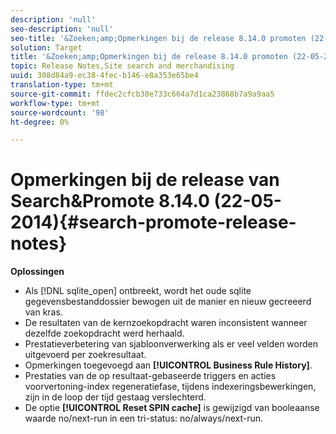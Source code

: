 ```yaml
---
description: 'null'
seo-description: 'null'
seo-title: '&Zoeken;amp;Opmerkingen bij de release 8.14.0 promoten (22-05-2014)'
solution: Target
title: '&Zoeken;amp;Opmerkingen bij de release 8.14.0 promoten (22-05-2014)'
topic: Release Notes,Site search and merchandising
uuid: 308d84a9-ec38-4fec-b146-e8a353e65be4
translation-type: tm+mt
source-git-commit: ffdec2cfcb30e733c664a7d1ca23868b7a9a9aa5
workflow-type: tm+mt
source-wordcount: '98'
ht-degree: 0%

---
```



# Opmerkingen bij de release van Search&amp;Promote 8.14.0 (22-05-2014){#search-promote-release-notes}

**Oplossingen**

* Als [!DNL sqlite_open] ontbreekt, wordt het oude sqlite gegevensbestanddossier bewogen uit de manier en nieuw gecreeerd van kras.
* De resultaten van de kernzoekopdracht waren inconsistent wanneer dezelfde zoekopdracht werd herhaald.
* Prestatieverbetering van sjabloonverwerking als er veel velden worden uitgevoerd per zoekresultaat.
* Opmerkingen toegevoegd aan **[!UICONTROL Business Rule History]**.
* Prestaties van de op resultaat-gebaseerde triggers en acties voorvertoning-index regeneratiefase, tijdens indexeringsbewerkingen, zijn in de loop der tijd gestaag verslechterd.
* De optie **[!UICONTROL Reset SPIN cache]** is gewijzigd van booleaanse waarde no/next-run in een tri-status: no/always/next-run.


